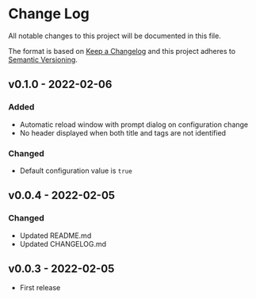 <!--
# Change Log

Tags:

- Added          for new features.
- Changed        for changes in existing functionality.
- Deprecated     for soon-to-be removed features.
- Fixed          for any bug fixes.
- Security       in case of vulnerabilities.


Policy:

- Keep an Unreleased section at the top to track upcoming changes.
- YYYY-MM-DD for date format


# Semantic Versioning

- MAJOR version     when you make incompatible API changes,
- MINOR version     when you add functionality in a backwards compatible manner, and
- PATCH version     when you make backwards compatible bug fixes.

-->

# Change Log

All notable changes to this project will be documented in this file.

The format is based on [Keep a Changelog](http://keepachangelog.com/)
and this project adheres to [Semantic Versioning](http://semver.org/).

## v0.1.0 - 2022-02-06

### Added

- Automatic reload window with prompt dialog on configuration change
- No header displayed when both title and tags are not identified

### Changed

- Default configuration value is `true`

## v0.0.4 - 2022-02-05

### Changed

- Updated README.md
- Updated CHANGELOG.md

## v0.0.3 - 2022-02-05

- First release